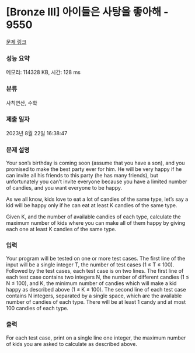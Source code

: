 # [Bronze III] 아이들은 사탕을 좋아해 - 9550 

[문제 링크](https://www.acmicpc.net/problem/9550) 

### 성능 요약

메모리: 114328 KB, 시간: 128 ms

### 분류

사칙연산, 수학

### 제출 일자

2023년 8월 22일 16:38:47

### 문제 설명

<p>Your son’s birthday is coming soon (assume that you have a son), and you promised to make the best party ever for him. He will be very happy if he can invite all his friends to this party (he has many friends), but unfortunately you can’t invite everyone because you have a limited number of candies, and you want everyone to be happy.</p>

<p>As we all know, kids love to eat a lot of candies of the same type, let’s say a kid will be happy only if he can eat at least K candies of the same type.</p>

<p>Given K, and the number of available candies of each type, calculate the maximum number of kids where you can make all of them happy by giving each one at least K candies of the same type.</p>

### 입력 

 <p>Your program will be tested on one or more test cases. The first line of the input will be a single integer T, the number of test cases (1 ≤ T ≤ 100). Followed by the test cases, each test case is on two lines. The first line of each test case contains two integers N, the number of different candies (1 ≤ N ≤ 100), and K, the minimum number of candies which will make a kid happy as described above (1 ≤ K ≤ 100). The second line of each test case contains N integers, separated by a single space, which are the available number of candies of each type. There will be at least 1 candy and at most 100 candies of each type.</p>

### 출력 

 <p>For each test case, print on a single line one integer, the maximum number of kids you are asked to calculate as described above.</p>

